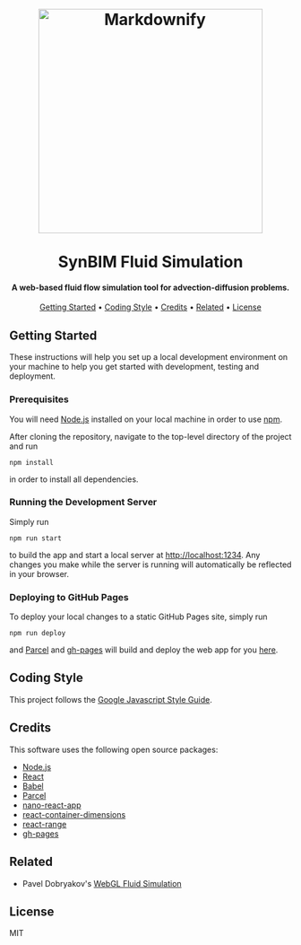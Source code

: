 <h1 align="center">
  <br>
  <a href="https://rafaelanderka.com/synbim-fluid-simulation/"><img src="http://www.synbim.co.uk/uploads/2/2/4/4/22449348/geetanjalipatwa-12072017-final.jpg" alt="Markdownify" width="400"></a>
  <br>
  <br>
  SynBIM Fluid Simulation
  <br>
</h1>

<h4 align="center">A web-based fluid flow simulation tool for advection-diffusion problems.</h4>

<p align="center">
  <a href="#getting-started">Getting Started</a> •
  <a href="#coding-style">Coding Style</a> •
  <a href="#credits">Credits</a> •
  <a href="#related">Related</a> •
  <a href="#license">License</a>
</p>

## Getting Started

These instructions will help you set up a local development environment on your machine to help you get started with development, testing and deployment.

### Prerequisites

You will need [Node.js](https://nodejs.org/) installed on your local machine in order to use [npm](https://www.npmjs.com).

After cloning the repository, navigate to the top-level directory of the project and run

```
npm install
```

in order to install all dependencies.

### Running the Development Server

Simply run

```
npm run start
```

to build the app and start a local server at [http://localhost:1234](http://localhost:1234). Any changes you make while the server is running will automatically be reflected in your browser.

### Deploying to GitHub Pages

To deploy your local changes to a static GitHub Pages site, simply run

```
npm run deploy
```

and [Parcel](https://parceljs.org) and [gh-pages](https://github.com/tschaub/gh-pages) will build and deploy the web app for you [here](https://rafaelanderka.com/synbim-fluid-simulation/).

## Coding Style

This project follows the [Google Javascript Style Guide](https://google.github.io/styleguide/jsguide.html).

## Credits

This software uses the following open source packages:

- [Node.js](https://nodejs.org/)
- [React](https://reactjs.org)
- [Babel](https://babeljs.io)
- [Parcel](https://parceljs.org)
- [nano-react-app](https://github.com/nano-react-app/nano-react-app)
- [react-container-dimensions](https://github.com/okonet/react-container-dimensions)
- [react-range](https://github.com/tajo/react-range)
- [gh-pages](https://github.com/tschaub/gh-pages)

## Related

- Pavel Dobryakov's [WebGL Fluid Simulation](https://github.com/PavelDoGreat/WebGL-Fluid-Simulation)

## License

MIT
